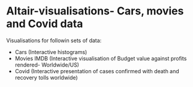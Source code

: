 # Altair-visualisations- Cars, movies and Covid data

Visualisations for followin sets of data:

- Cars (Interactive histograms)
- Movies IMDB (Interactive visualisation of Budget value against profits rendered- Worldwide/US)
- Covid (Interactive presentation of cases confirmed with death and recovery tolls worldwide)
